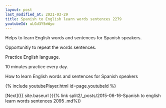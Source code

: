 ```yaml
---
layout: post
last_modified_at: 2021-03-29
title: Spanish to English learn words sentences 2279 
youtubeId: uLGd3Y5mWyo
---
```

 
 
Helps to learn English words and sentences for Spanish speakers.

Opportunitiy to repeat the words sentences. 

Practice English language. 
 
10 minutes practice every day. 
 
How to learn English words and sentences for Spanish speakers 
 
{% include youtubePlayer.html id=page.youtubeId %}
 
 
[Next]({{ site.baseurl }}{% link  split2/_posts/2015-06-16-Spanish to english learn words sentences 2095 .md%})
 
